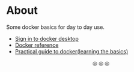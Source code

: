 # About
Some docker basics for day to day use.

* <a href="https://docs.docker.com/desktop/get-started/#credentials-management-for-linux-users">Sign in to docker desktop</a>
* <a href="https://docs.docker.com/reference/">Docker reference</a>
* <a href="https://youtu.be/rr9cI4u1_88?si=GRP3sH_LJS5X8RIx">Practical guide to docker(learning the basics)</a>
<p align="center">
&#9678; &#9678; &#9678;
</p>
